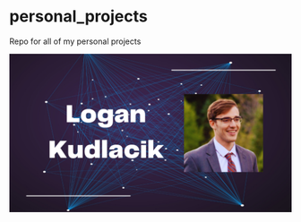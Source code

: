 # personal_projects
Repo for all of my personal projects


![alt text](https://github.com/logankud/personal_projects/blob/main/banner_pic.png?raw=true)

